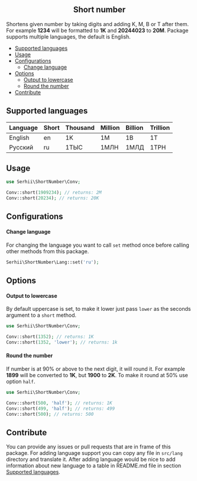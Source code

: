<h2 align="center">Short number</h2>

Shortens given number by taking digits and adding K, M, B or T after them. For example **1234** will be formatted to **1K** and **20244023** to **20M**. Package supports multiple languages, the default is English.

- [Supported languages](https://github.com/SerhiiCho/short-number#supported-languages)
- [Usage](https://github.com/SerhiiCho/short-number#usage)
- [Configurations](https://github.com/SerhiiCho/short-number#configurations)
    - [Change language](https://github.com/SerhiiCho/short-number#change-language)
- [Options](https://github.com/SerhiiCho/short-number#options)
    - [Output to lowercase](https://github.com/SerhiiCho/short-number#output-to-lowercase)
    - [Round the number](https://github.com/SerhiiCho/short-number#round-the-number)
- [Contribute](https://github.com/SerhiiCho/short-number#contribute)

## Supported languages

| Language  | Short | Thousand | Million   | Billion | Trillion |
| :-------- |:------|:---------|:----------|:--------|:---------|
| English   | en    | 1K       | 1M        | 1B      | 1T       |
| Русский   | ru    | 1ТЫС     | 1МЛН      | 1МЛД    | 1ТРН     |

## Usage

```php
use Serhii\ShortNumber\Conv;

Conv::short(1909234); // returns: 2M
Conv::short(20234); // returns: 20K
```

## Configurations

#### Change language

For changing the language you want to call `set` method once before calling other methods from this package.

```php
Serhii\ShortNumber\Lang::set('ru');
```

## Options

#### Output to lowercase

By default uppercase is set, to make it lower just pass `lower` as the seconds argument to a `short` method.

```php
use Serhii\ShortNumber\Conv;

Conv::short(1352); // returns: 1K
Conv::short(1352, 'lower'); // returns: 1k
```

#### Round the number

If number is at 90% or above to the next digit, it will round it. For example **1899** will be converted to **1K**, but **1900** to **2K**. To make it round at 50% use option `half`.

```php
use Serhii\ShortNumber\Conv;

Conv::short(500, 'half'); // returns: 1K
Conv::short(499, 'half'); // returns: 499
Conv::short(500); // returns: 500
```

## Contribute

You can provide any issues or pull requests that are in frame of this package. For adding language support you can copy any file in `src/lang` directory and translate it. After adding language would be nice to add information about new language to a table in README.md file in section [Supported languages](https://github.com/SerhiiCho/short-number#supported-languages).
